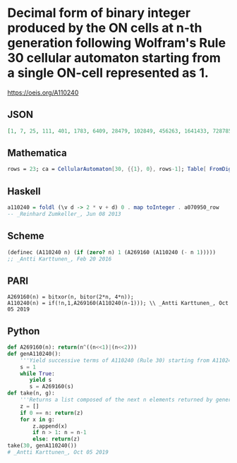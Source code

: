 # Decimal form of binary integer produced by the ON cells at n\-th generation following Wolfram's Rule 30 cellular automaton starting from a single ON\-cell represented as 1\.
https://oeis.org/A110240
## JSON
```JSON
[1, 7, 25, 111, 401, 1783, 6409, 28479, 102849, 456263, 1641433, 7287855, 26332369, 116815671, 420186569, 1865727615, 6741246849, 29904391303, 107568396185, 477630335215, 1725755276049, 7655529137527, 27537575631497]
```
## Mathematica
```Mathematica
rows = 23; ca = CellularAutomaton[30, {{1}, 0}, rows-1]; Table[ FromDigits[ ca[[k, rows-k+1 ;; rows+k-1]], 2], {k, 1, rows}] (* _Jean-François Alcover_, Jun 07 2012 *)
```
## Haskell
```Haskell
a110240 = foldl (\v d -> 2 * v + d) 0 . map toInteger . a070950_row
-- _Reinhard Zumkeller_, Jun 08 2013
```
## Scheme
```Scheme
(definec (A110240 n) (if (zero? n) 1 (A269160 (A110240 (- n 1)))))
;; _Antti Karttunen_, Feb 20 2016
```
## PARI
```PARI
A269160(n) = bitxor(n, bitor(2*n, 4*n));
A110240(n) = if(!n,1,A269160(A110240(n-1))); \\ _Antti Karttunen_, Oct 05 2019
```
## Python
```Python
def A269160(n): return(n^((n<<1)|(n<<2)))
def genA110240():
    '''Yield successive terms of A110240 (Rule 30) starting from A110240(0)=1.'''
    s = 1
    while True:
       yield s
       s = A269160(s)
def take(n, g):
    '''Returns a list composed of the next n elements returned by generator g.'''
    z = []
    if 0 == n: return(z)
    for x in g:
        z.append(x)
        if n > 1: n = n-1
        else: return(z)
take(30, genA110240())
# _Antti Karttunen_, Oct 05 2019
```
